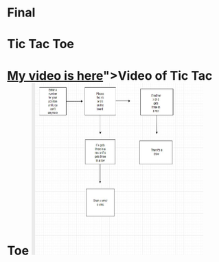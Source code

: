 # Final
<h1> Tic Tac Toe<h1>
  
  
 <h1> <a href =" <a href ="www.youtubeURL">My video is here</a>">Video of Tic Tac Toe</a>
  
<img src="FlowChart.JPG" height = "400" width ="400">
